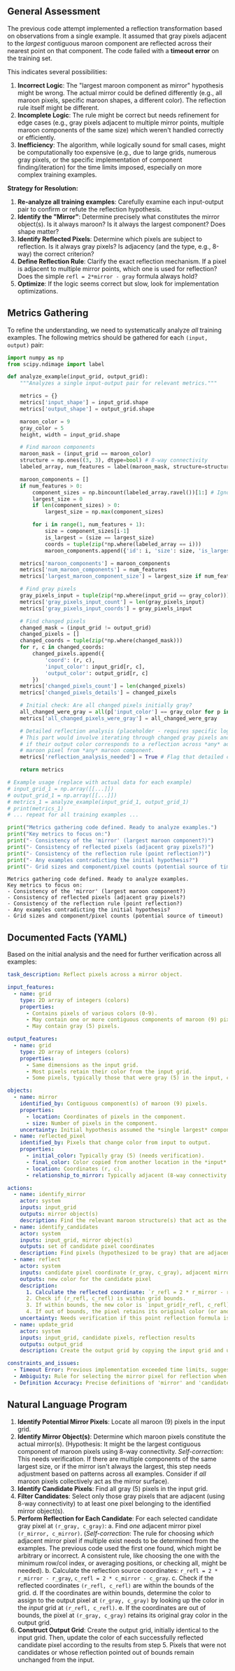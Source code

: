 ## General Assessment

The previous code attempt implemented a reflection transformation based on observations from a single example. It assumed that gray pixels adjacent to the *largest* contiguous maroon component are reflected across their nearest point on that component. The code failed with a **timeout error** on the training set.

This indicates several possibilities:
1.  **Incorrect Logic**: The "largest maroon component as mirror" hypothesis might be wrong. The actual mirror could be defined differently (e.g., all maroon pixels, specific maroon shapes, a different color). The reflection rule itself might be different.
2.  **Incomplete Logic**: The rule might be correct but needs refinement for edge cases (e.g., gray pixels adjacent to multiple mirror points, multiple maroon components of the same size) which weren't handled correctly or efficiently.
3.  **Inefficiency**: The algorithm, while logically sound for small cases, might be computationally too expensive (e.g., due to large grids, numerous gray pixels, or the specific implementation of component finding/iteration) for the time limits imposed, especially on more complex training examples.

**Strategy for Resolution:**

1.  **Re-analyze all training examples**: Carefully examine each input-output pair to confirm or refute the reflection hypothesis.
2.  **Identify the "Mirror"**: Determine precisely what constitutes the mirror object(s). Is it always maroon? Is it always the largest component? Does shape matter?
3.  **Identify Reflected Pixels**: Determine which pixels are subject to reflection. Is it always gray pixels? Is adjacency (and the type, e.g., 8-way) the correct criterion?
4.  **Define Reflection Rule**: Clarify the exact reflection mechanism. If a pixel is adjacent to multiple mirror points, which one is used for reflection? Does the simple `refl = 2*mirror - gray` formula always hold?
5.  **Optimize**: If the logic seems correct but slow, look for implementation optimizations.

## Metrics Gathering

To refine the understanding, we need to systematically analyze *all* training examples. The following metrics should be gathered for each `(input, output)` pair:


``` python
import numpy as np
from scipy.ndimage import label

def analyze_example(input_grid, output_grid):
    """Analyzes a single input-output pair for relevant metrics."""

    metrics = {}
    metrics['input_shape'] = input_grid.shape
    metrics['output_shape'] = output_grid.shape

    maroon_color = 9
    gray_color = 5
    height, width = input_grid.shape

    # Find maroon components
    maroon_mask = (input_grid == maroon_color)
    structure = np.ones((3, 3), dtype=bool) # 8-way connectivity
    labeled_array, num_features = label(maroon_mask, structure=structure)

    maroon_components = []
    if num_features > 0:
        component_sizes = np.bincount(labeled_array.ravel())[1:] # Ignore background
        largest_size = 0
        if len(component_sizes) > 0:
            largest_size = np.max(component_sizes)

        for i in range(1, num_features + 1):
            size = component_sizes[i-1]
            is_largest = (size == largest_size)
            coords = tuple(zip(*np.where(labeled_array == i)))
            maroon_components.append({'id': i, 'size': size, 'is_largest': is_largest, 'coords': coords})

    metrics['maroon_components'] = maroon_components
    metrics['num_maroon_components'] = num_features
    metrics['largest_maroon_component_size'] = largest_size if num_features > 0 else 0

    # Find gray pixels
    gray_pixels_input = tuple(zip(*np.where(input_grid == gray_color)))
    metrics['gray_pixels_input_count'] = len(gray_pixels_input)
    metrics['gray_pixels_input_coords'] = gray_pixels_input

    # Find changed pixels
    changed_mask = (input_grid != output_grid)
    changed_pixels = []
    changed_coords = tuple(zip(*np.where(changed_mask)))
    for r, c in changed_coords:
        changed_pixels.append({
            'coord': (r, c),
            'input_color': input_grid[r, c],
            'output_color': output_grid[r, c]
        })
    metrics['changed_pixels_count'] = len(changed_pixels)
    metrics['changed_pixels_details'] = changed_pixels

    # Initial check: Are all changed pixels initially gray?
    all_changed_were_gray = all(p['input_color'] == gray_color for p in changed_pixels)
    metrics['all_changed_pixels_were_gray'] = all_changed_were_gray

    # Detailed reflection analysis (placeholder - requires specific logic check)
    # This part would involve iterating through changed gray pixels and checking
    # if their output color corresponds to a reflection across *any* adjacent
    # maroon pixel from *any* maroon component.
    metrics['reflection_analysis_needed'] = True # Flag that detailed check is pending

    return metrics

# Example usage (replace with actual data for each example)
# input_grid_1 = np.array([[...]])
# output_grid_1 = np.array([[...]])
# metrics_1 = analyze_example(input_grid_1, output_grid_1)
# print(metrics_1)
# ... repeat for all training examples ...

print("Metrics gathering code defined. Ready to analyze examples.")
print("Key metrics to focus on:")
print("- Consistency of the 'mirror' (largest maroon component?)")
print("- Consistency of reflected pixels (adjacent gray pixels?)")
print("- Consistency of the reflection rule (point reflection?)")
print("- Any examples contradicting the initial hypothesis?")
print("- Grid sizes and component/pixel counts (potential source of timeout)")
```
```
Metrics gathering code defined. Ready to analyze examples.
Key metrics to focus on:
- Consistency of the 'mirror' (largest maroon component?)
- Consistency of reflected pixels (adjacent gray pixels?)
- Consistency of the reflection rule (point reflection?)
- Any examples contradicting the initial hypothesis?
- Grid sizes and component/pixel counts (potential source of timeout)

```
## Documented Facts (YAML)

Based on the initial analysis and the need for further verification across all examples:


```yaml
task_description: Reflect pixels across a mirror object.

input_features:
  - name: grid
    type: 2D array of integers (colors)
    properties:
      - Contains pixels of various colors (0-9).
      - May contain one or more contiguous components of maroon (9) pixels.
      - May contain gray (5) pixels.

output_features:
  - name: grid
    type: 2D array of integers (colors)
    properties:
      - Same dimensions as the input grid.
      - Most pixels retain their color from the input grid.
      - Some pixels, typically those that were gray (5) in the input, change color.

objects:
  - name: mirror
    identified_by: Contiguous component(s) of maroon (9) pixels.
    properties:
      - location: Coordinates of pixels in the component.
      - size: Number of pixels in the component.
    uncertainty: Initial hypothesis assumed the *single largest* component is the mirror. This needs verification across all examples. The mirror might be defined differently (e.g., all maroon pixels, specific shapes).
  - name: reflected_pixel
    identified_by: Pixels that change color from input to output.
    properties:
      - initial_color: Typically gray (5) (needs verification).
      - final_color: Color copied from another location in the *input* grid.
      - location: Coordinates (r, c).
      - relationship_to_mirror: Typically adjacent (8-way connectivity assumed, needs verification) to a pixel belonging to the 'mirror' object.

actions:
  - name: identify_mirror
    actor: system
    inputs: input_grid
    outputs: mirror object(s)
    description: Find the relevant maroon structure(s) that act as the mirror surface. (Precise definition TBD).
  - name: identify_candidates
    actor: system
    inputs: input_grid, mirror object(s)
    outputs: set of candidate pixel coordinates
    description: Find pixels (hypothesized to be gray) that are adjacent to the identified mirror object(s). (Adjacency type TBD).
  - name: reflect
    actor: system
    inputs: candidate pixel coordinate (r_gray, c_gray), adjacent mirror pixel coordinate (r_mirror, c_mirror), input_grid
    outputs: new color for the candidate pixel
    description:
      1. Calculate the reflected coordinate: `r_refl = 2 * r_mirror - r_gray`, `c_refl = 2 * c_mirror - c_gray`.
      2. Check if (r_refl, c_refl) is within grid bounds.
      3. If within bounds, the new color is `input_grid[r_refl, c_refl]`.
      4. If out of bounds, the pixel retains its original color (or another default behavior TBD).
    uncertainty: Needs verification if this point reflection formula is always correct. Needs clarification on which adjacent mirror pixel to use if multiple exist.
  - name: update_grid
    actor: system
    inputs: input_grid, candidate pixels, reflection results
    outputs: output_grid
    description: Create the output grid by copying the input grid and updating the color of reflected candidate pixels.

constraints_and_issues:
  - Timeout Error: Previous implementation exceeded time limits, suggesting inefficiency or complexity issues, possibly related to large grids or numerous candidates/components.
  - Ambiguity: Rule for selecting the mirror pixel for reflection when multiple are adjacent is unclear.
  - Definition Accuracy: Precise definitions of 'mirror' and 'candidate pixels' require confirmation across all examples.

```


## Natural Language Program

1.  **Identify Potential Mirror Pixels**: Locate all maroon (9) pixels in the input grid.
2.  **Identify Mirror Object(s)**: Determine which maroon pixels constitute the actual mirror(s). (Hypothesis: It might be the largest contiguous component of maroon pixels using 8-way connectivity. *Self-correction*: This needs verification. If there are multiple components of the same largest size, or if the mirror isn't always the largest, this step needs adjustment based on patterns across all examples. Consider if *all* maroon pixels collectively act as the mirror surface).
3.  **Identify Candidate Pixels**: Find all gray (5) pixels in the input grid.
4.  **Filter Candidates**: Select only those gray pixels that are adjacent (using 8-way connectivity) to at least one pixel belonging to the identified mirror object(s).
5.  **Perform Reflection for Each Candidate**: For each selected candidate gray pixel at `(r_gray, c_gray)`:
    a.  Find *one* adjacent mirror pixel `(r_mirror, c_mirror)`. (*Self-correction*: The rule for choosing *which* adjacent mirror pixel if multiple exist needs to be determined from the examples. The previous code used the first one found, which might be arbitrary or incorrect. A consistent rule, like choosing the one with the minimum row/col index, or averaging positions, or checking all, might be needed).
    b.  Calculate the reflection source coordinates: `r_refl = 2 * r_mirror - r_gray`, `c_refl = 2 * c_mirror - c_gray`.
    c.  Check if the reflected coordinates `(r_refl, c_refl)` are within the bounds of the grid.
    d.  If the coordinates are within bounds, determine the color to assign to the output pixel at `(r_gray, c_gray)` by looking up the color in the *input* grid at `(r_refl, c_refl)`.
    e.  If the coordinates are out of bounds, the pixel at `(r_gray, c_gray)` retains its original gray color in the output grid.
6.  **Construct Output Grid**: Create the output grid, initially identical to the input grid. Then, update the color of each successfully reflected candidate pixel according to the results from step 5. Pixels that were not candidates or whose reflection pointed out of bounds remain unchanged from the input.